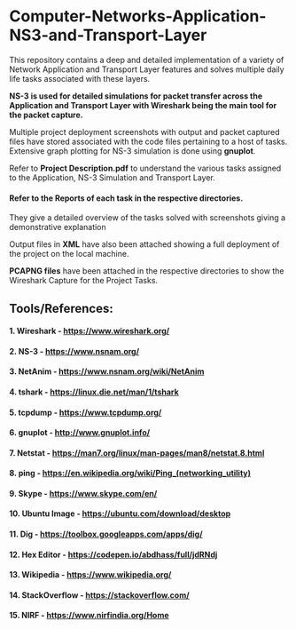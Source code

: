 # Computer-Networks-Application-NS3-and-Transport-Layer

This repository contains a deep and detailed implementation of a variety of Network Application and Transport Layer features and solves multiple daily life tasks associated with these layers. 

**NS-3 is used for detailed simulations for packet transfer across the Application and Transport Layer with Wireshark being the main tool for the packet capture.**

Multiple project deployment screenshots with output and packet captured files have stored associated with the code files pertaining to a host of tasks.
Extensive graph plotting for NS-3 simulation is done using **gnuplot**.

Refer to **Project Description.pdf** to understand the various tasks assigned to the Application, NS-3 Simulation and Transport Layer.

#### Refer to the Reports of each task in the respective directories. 
They give a detailed overview of the tasks solved with screenshots giving a demonstrative explanation

Output files in **XML** have also been attached showing a full deployment of the project on the local machine.

**PCAPNG files** have been attached in the respective directories to show the Wireshark Capture for the Project Tasks.

## Tools/References:

#### 1. Wireshark - https://www.wireshark.org/
#### 2. NS-3 - https://www.nsnam.org/
#### 3. NetAnim - https://www.nsnam.org/wiki/NetAnim
#### 4. tshark - https://linux.die.net/man/1/tshark
#### 5. tcpdump - https://www.tcpdump.org/
#### 6. gnuplot - http://www.gnuplot.info/
#### 7. Netstat - https://man7.org/linux/man-pages/man8/netstat.8.html
#### 8. ping - https://en.wikipedia.org/wiki/Ping_(networking_utility)
#### 9. Skype - https://www.skype.com/en/
#### 10. Ubuntu Image - https://ubuntu.com/download/desktop
#### 11. Dig - https://toolbox.googleapps.com/apps/dig/
#### 12. Hex Editor - https://codepen.io/abdhass/full/jdRNdj
#### 13. Wikipedia - https://www.wikipedia.org/
#### 14. StackOverflow - https://stackoverflow.com/
#### 15. NIRF - https://www.nirfindia.org/Home
